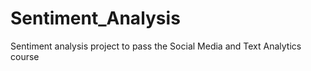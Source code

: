 # Sentiment_Analysis
Sentiment analysis project to pass the Social Media and Text Analytics course 
